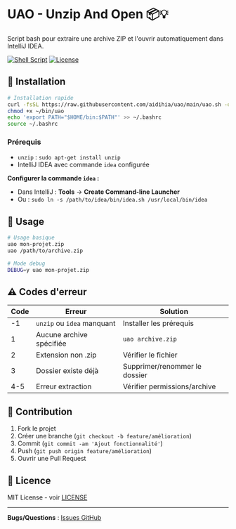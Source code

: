 # UAO - Unzip And Open 📦💡

Script bash pour extraire une archive ZIP et l'ouvrir automatiquement dans IntelliJ IDEA.

[![Shell Script](https://img.shields.io/badge/shell-bash-green.svg)](https://www.gnu.org/software/bash/)
[![License](https://img.shields.io/badge/license-MIT-blue.svg)](LICENSE)

## 🚀 Installation

```bash
# Installation rapide
curl -fsSL https://raw.githubusercontent.com/aidihia/uao/main/uao.sh -o ~/bin/uao
chmod +x ~/bin/uao
echo 'export PATH="$HOME/bin:$PATH"' >> ~/.bashrc
source ~/.bashrc
```

### Prérequis
- `unzip` : `sudo apt-get install unzip`
- IntelliJ IDEA avec commande `idea` configurée

**Configurer la commande `idea` :**
- Dans IntelliJ : **Tools** → **Create Command-line Launcher**
- Ou : `sudo ln -s /path/to/idea/bin/idea.sh /usr/local/bin/idea`

## 📖 Usage

```bash
# Usage basique
uao mon-projet.zip
uao /path/to/archive.zip

# Mode debug
DEBUG=y uao mon-projet.zip
```

## ⚠️ Codes d'erreur

| Code | Erreur | Solution |
|------|--------|----------|
| -1 | `unzip` ou `idea` manquant | Installer les prérequis |
| 1 | Aucune archive spécifiée | `uao archive.zip` |
| 2 | Extension non .zip | Vérifier le fichier |
| 3 | Dossier existe déjà | Supprimer/renommer le dossier |
| 4-5 | Erreur extraction | Vérifier permissions/archive |

## 🤝 Contribution

1. Fork le projet
2. Créer une branche (`git checkout -b feature/amélioration`)
3. Commit (`git commit -am 'Ajout fonctionnalité'`)
4. Push (`git push origin feature/amélioration`)
5. Ouvrir une Pull Request

## 📄 Licence

MIT License - voir [LICENSE](LICENSE)

---

**Bugs/Questions** : [Issues GitHub](https://github.com/aidihia/uao/issues)